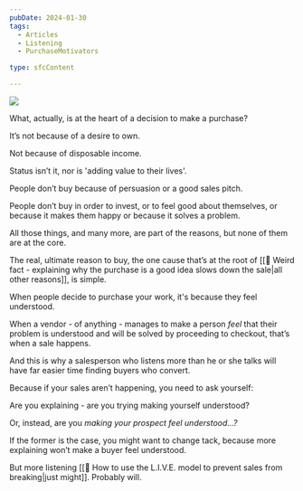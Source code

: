 ```yaml
---
pubDate: 2024-01-30
tags:
  - Articles
  - Listening
  - PurchaseMotivators

type: sfcContent

---
```


![](SalesFlowCoach.app_People-buy-when-they-feel-understood-so-stop-explaining_MartinStellar.png)

What, actually, is at the heart of a decision to make a purchase?

It’s not because of a desire to own.

Not because of disposable income.

Status isn’t it, nor is 'adding value to their lives'.

People don’t buy because of persuasion or a good sales pitch.

People don’t buy in order to invest, or to feel good about themselves, or because it makes them happy or because it solves a problem.

All those things, and many more, are part of the reasons, but none of them are at the core.

The real, ultimate reason to buy, the one cause that’s at the root of [[📄 Weird fact - explaining why the purchase is a good idea slows down the sale|all other reasons]], is simple.

When people decide to purchase your work, it's because they feel understood.

When a vendor - of anything - manages to make a person *feel* that their problem is understood and will be solved by proceeding to checkout, that’s when a sale happens.

And this is why a salesperson who listens more than he or she talks will have far easier time finding buyers who convert.

Because if your sales aren’t happening, you need to ask yourself:

Are you explaining - are you trying making yourself understood?

Or, instead, are you *making your prospect feel understood...?*

If the former is the case, you might want to change tack, because more explaining won’t make a buyer feel understood.

But more listening [[📄 How to use the L.I.V.E. model to prevent sales from breaking|just might]]. Probably will.
